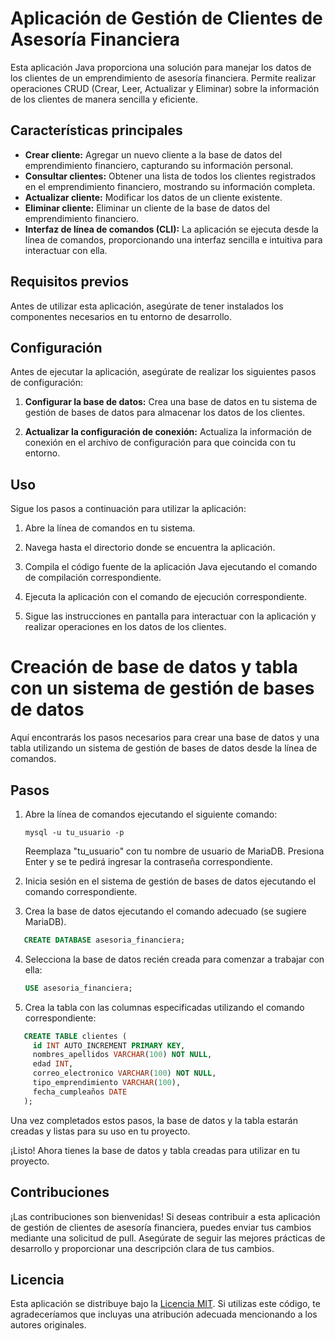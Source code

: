 # Aplicación de Gestión de Clientes de Asesoría Financiera

Esta aplicación Java proporciona una solución para manejar los datos de los clientes de un emprendimiento de asesoría financiera. Permite realizar operaciones CRUD (Crear, Leer, Actualizar y Eliminar) sobre la información de los clientes de manera sencilla y eficiente.

## Características principales

- **Crear cliente:** Agregar un nuevo cliente a la base de datos del emprendimiento financiero, capturando su información personal.
- **Consultar clientes:** Obtener una lista de todos los clientes registrados en el emprendimiento financiero, mostrando su información completa.
- **Actualizar cliente:** Modificar los datos de un cliente existente.
- **Eliminar cliente:** Eliminar un cliente de la base de datos del emprendimiento financiero.
- **Interfaz de línea de comandos (CLI):** La aplicación se ejecuta desde la línea de comandos, proporcionando una interfaz sencilla e intuitiva para interactuar con ella.

## Requisitos previos

Antes de utilizar esta aplicación, asegúrate de tener instalados los componentes necesarios en tu entorno de desarrollo.

## Configuración

Antes de ejecutar la aplicación, asegúrate de realizar los siguientes pasos de configuración:

1. **Configurar la base de datos:** Crea una base de datos en tu sistema de gestión de bases de datos para almacenar los datos de los clientes.

2. **Actualizar la configuración de conexión:** Actualiza la información de conexión en el archivo de configuración para que coincida con tu entorno.

## Uso

Sigue los pasos a continuación para utilizar la aplicación:

1. Abre la línea de comandos en tu sistema.

2. Navega hasta el directorio donde se encuentra la aplicación.

3. Compila el código fuente de la aplicación Java ejecutando el comando de compilación correspondiente.

4. Ejecuta la aplicación con el comando de ejecución correspondiente.

5. Sigue las instrucciones en pantalla para interactuar con la aplicación y realizar operaciones en los datos de los clientes.



# Creación de base de datos y tabla con un sistema de gestión de bases de datos

Aquí encontrarás los pasos necesarios para crear una base de datos y una tabla utilizando un sistema de gestión de bases de datos desde la línea de comandos.

## Pasos

1. Abre la línea de comandos ejecutando el siguiente comando:
   ```shell
   mysql -u tu_usuario -p
   ```
   Reemplaza "tu_usuario" con tu nombre de usuario de MariaDB. Presiona Enter y se te pedirá ingresar la contraseña correspondiente.


2. Inicia sesión en el sistema de gestión de bases de datos ejecutando el comando correspondiente.

3. Crea la base de datos ejecutando el comando adecuado (se sugiere MariaDB).
```sql
   CREATE DATABASE asesoria_financiera;
   ```

4. Selecciona la base de datos recién creada para comenzar a trabajar con ella:
   ```sql
   USE asesoria_financiera;
   ```

5. Crea la tabla con las columnas especificadas utilizando el comando correspondiente:
```sql
   CREATE TABLE clientes (
     id INT AUTO_INCREMENT PRIMARY KEY,
     nombres_apellidos VARCHAR(100) NOT NULL,
     edad INT,
     correo_electronico VARCHAR(100) NOT NULL,
     tipo_emprendimiento VARCHAR(100),
     fecha_cumpleaños DATE
   );
   ```

Una vez completados estos pasos, la base de datos y la tabla estarán creadas y listas para su uso en tu proyecto.

¡Listo! Ahora tienes la base de datos y tabla creadas para utilizar en tu proyecto.



## Contribuciones

¡Las contribuciones son bienvenidas! Si deseas contribuir a esta aplicación de gestión de clientes de asesoría financiera, puedes enviar tus cambios mediante una solicitud de pull. Asegúrate de seguir las mejores prácticas de desarrollo y proporcionar una descripción clara de tus cambios.

## Licencia

Esta aplicación se distribuye bajo la [Licencia MIT](LICENSE). Si utilizas este código, te agradeceríamos que incluyas una atribución adecuada mencionando a los autores originales.
